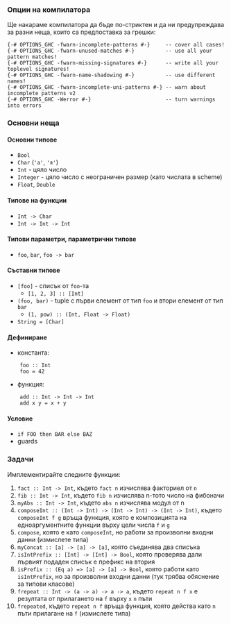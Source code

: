 ### Опции на компилатора

Ще накараме компилатора да бъде по-стриктен и да ни предупреждава за разни неща, които са предпоставка за грешки:

```
{-# OPTIONS_GHC -fwarn-incomplete-patterns #-}     -- cover all cases!
{-# OPTIONS_GHC -fwarn-unused-matches #-}          -- use all your pattern matches!
{-# OPTIONS_GHC -fwarn-missing-signatures #-}      -- write all your toplevel signatures!
{-# OPTIONS_GHC -fwarn-name-shadowing #-}          -- use different names!
{-# OPTIONS_GHC -fwarn-incomplete-uni-patterns #-} -- warn about incomplete patterns v2
{-# OPTIONS_GHC -Werror #-}                        -- turn warnings into errors
```

### Основни неща

#### Основни типове
- `Bool`
- `Char` (`'a'`, `'я'`)
- `Int` - цяло число
- `Integer` - цяло число с неограничен размер (като числата в scheme)
- `Float`, `Double`

#### Типове на функции
- `Int -> Char`
- `Int -> Int -> Int`

#### Типови параметри, параметрични типове
- `foo`, `bar`, `foo -> bar`

#### Съставни типове
- `[foo]` - списък от `foo`-та
    - `[1, 2, 3] :: [Int]`
- `(foo, bar)` - tuple с първи елемент от тип `foo` и втори елемент от тип `bar`
    - `(1, pow) :: (Int, Float -> Float)`
- `String = [Char]`

#### Дефиниране
- константа:
```
    foo :: Int
    foo = 42
```

- функция:
```
    add :: Int -> Int -> Int
    add x y = x + y
```

#### Условие
- `if FOO then BAR else BAZ`
- guards

### Задачи

Имплементирайте следните функции:

1. `fact :: Int -> Int`, където `fact n` изчислява факториел от `n`
1. `fib :: Int -> Int`, където `fib n` изчислява n-тото число на фибоначи
1. `myAbs :: Int -> Int`, където `abs n` изчислява модул от n
1. `composeInt :: (Int -> Int) -> (Int -> Int) -> (Int -> Int)`, където `composeInt f g` връща функция, която е композицията на едноаргументните функции върху цели числа `f` и `g`
1. `compose`, която е като `composeInt`, но работи за произволни входни данни (измислете типа)
1. `myConcat :: [a] -> [a] -> [a]`, която съединява два списъка
1. `isIntPrefix :: [Int] -> [Int] -> Bool`, която проверява дали първият подаден списък е префикс на втория
1. `isPrefix :: (Eq a) => [a] -> [a] -> Bool`, която работи като `isIntPrefix`, но за произволни входни данни (тук трябва обяснение за типови класове)
1. `frepeat :: Int -> (a -> a) -> a -> a`, където `repeat n f x` е резултата от прилагането на `f` върху `x` `n` пъти
1. `frepeated`, където `repeat n f` връща функция, която действа като `n` пъти прилагане на `f` (измислете типа)

